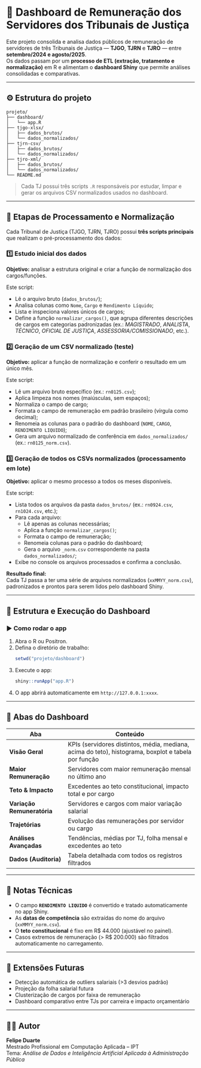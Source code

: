 # 🧭 Dashboard de Remuneração dos Servidores dos Tribunais de Justiça

Este projeto consolida e analisa dados públicos de remuneração de servidores de três Tribunais de Justiça — **TJGO**, **TJRN** e **TJRO** — entre **setembro/2024 e agosto/2025**.  
Os dados passam por um **processo de ETL (extração, tratamento e normalização)** em R e alimentam o **dashboard Shiny** que permite análises consolidadas e comparativas.

---

## ⚙️ Estrutura do projeto

```
projeto/
├── dashboard/
│   └── app.R
├── tjgo-xlsx/
│   ├── dados_brutos/
│   └── dados_normalizados/
├── tjrn-csv/
│   ├── dados_brutos/
│   └── dados_normalizados/
├── tjro-xml/
│   ├── dados_brutos/
│   └── dados_normalizados/
└── README.md
```

> Cada TJ possui três scripts `.R` responsáveis por estudar, limpar e gerar os arquivos CSV normalizados usados no dashboard.

---

## 📘 Etapas de Processamento e Normalização

Cada Tribunal de Justiça (TJGO, TJRN, TJRO) possui **três scripts principais** que realizam o pré-processamento dos dados:

### 1️⃣ Estudo inicial dos dados
**Objetivo:** analisar a estrutura original e criar a função de normalização dos cargos/funções.

Este script:
- Lê o arquivo bruto (`dados_brutos/`);
- Analisa colunas como `Nome`, `Cargo` e `Rendimento Líquido`;
- Lista e inspeciona valores únicos de cargos;
- Define a função `normalizar_cargos()`, que agrupa diferentes descrições de cargos em categorias padronizadas (ex.: *MAGISTRADO*, *ANALISTA*, *TÉCNICO*, *OFICIAL DE JUSTIÇA*, *ASSESSORIA/COMISSIONADO*, etc.).

### 2️⃣ Geração de um CSV normalizado (teste)
**Objetivo:** aplicar a função de normalização e conferir o resultado em um único mês.

Este script:
- Lê um arquivo bruto específico (ex.: `rn0125.csv`);
- Aplica limpeza nos nomes (maiúsculas, sem espaços);
- Normaliza o campo de cargo;
- Formata o campo de remuneração em padrão brasileiro (vírgula como decimal);
- Renomeia as colunas para o padrão do dashboard (`NOME`, `CARGO`, `RENDIMENTO LIQUIDO`);
- Gera um arquivo normalizado de conferência em `dados_normalizados/` (ex.: `rn0125_norm.csv`).

### 3️⃣ Geração de todos os CSVs normalizados (processamento em lote)
**Objetivo:** aplicar o mesmo processo a todos os meses disponíveis.

Este script:
- Lista todos os arquivos da pasta `dados_brutos/` (ex.: `rn0924.csv`, `rn1024.csv`, etc.);
- Para cada arquivo:
  - Lê apenas as colunas necessárias;
  - Aplica a função `normalizar_cargos()`;
  - Formata o campo de remuneração;
  - Renomeia colunas para o padrão do dashboard;
  - Gera o arquivo `_norm.csv` correspondente na pasta `dados_normalizados/`;
- Exibe no console os arquivos processados e confirma a conclusão.

**Resultado final:**  
Cada TJ passa a ter uma série de arquivos normalizados (`xxMMYY_norm.csv`), padronizados e prontos para serem lidos pelo dashboard Shiny.

---

## 🧭 Estrutura e Execução do Dashboard

### ▶️ Como rodar o app

1. Abra o R ou Positron.
2. Defina o diretório de trabalho:
   ```r
   setwd("projeto/dashboard")
   ```
3. Execute o app:
   ```r
   shiny::runApp("app.R")
   ```
4. O app abrirá automaticamente em `http://127.0.0.1:xxxx`.

---

## 🧩 Abas do Dashboard

| Aba | Conteúdo |
|-----|-----------|
| **Visão Geral** | KPIs (servidores distintos, média, mediana, acima do teto), histograma, boxplot e tabela por função |
| **Maior Remuneração** | Servidores com maior remuneração mensal no último ano |
| **Teto & Impacto** | Excedentes ao teto constitucional, impacto total e por cargo |
| **Variação Remuneratória** | Servidores e cargos com maior variação salarial |
| **Trajetórias** | Evolução das remunerações por servidor ou cargo |
| **Análises Avançadas** | Tendências, médias por TJ, folha mensal e excedentes ao teto |
| **Dados (Auditoria)** | Tabela detalhada com todos os registros filtrados |

---

## 🔧 Notas Técnicas

- O campo **`RENDIMENTO LIQUIDO`** é convertido e tratado automaticamente no app Shiny.  
- As **datas de competência** são extraídas do nome do arquivo (`xxMMYY_norm.csv`).  
- O **teto constitucional** é fixo em R$ 44.000 (ajustável no painel).  
- Casos extremos de remuneração (> R$ 200.000) são filtrados automaticamente no carregamento.

---

## 🧠 Extensões Futuras

- Detecção automática de outliers salariais (>3 desvios padrão)  
- Projeção da folha salarial futura  
- Clusterização de cargos por faixa de remuneração  
- Dashboard comparativo entre TJs por carreira e impacto orçamentário

---

## 👨‍💻 Autor

**Felipe Duarte**  
Mestrado Profissional em Computação Aplicada – IPT  
Tema: *Análise de Dados e Inteligência Artificial Aplicada à Administração Pública*

